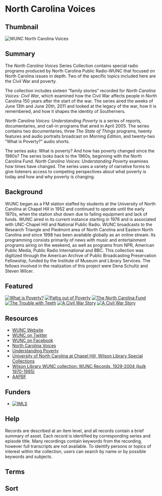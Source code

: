 # North Carolina Voices

## Thumbnail

![WUNC North Carolina Voices](https://s3.amazonaws.com/americanarchive.org/special-collections/WUNC_North_Carolina_Voices_thumbnail.png "WUNC North Carolina Voices")

## Summary

The <em>North Carolina Voices</em> Series Collection contains special radio programs produced by North Carolina Public Radio-WUNC that focused on North Carolina issues in depth. Two of the specific topics included here are the Civil War and poverty.

The collection includes sixteen “family stories” recorded for <em>North Carolina Voices: Civil War</em>, which examined how the Civil War affects people in North Carolina 150 years after the start of the war. The series aired the weeks of June 13th and June 20th, 2011 and looked at the legacy of the war, how it is remembered, and how it shapes the identity of Southerners.

<em>North Carolina Voices: Understanding Poverty</em> is a series of reports, documentaries, and call-in programs that aired in April 2005. The series contains two documentaries, three <em>The State of Things</em> programs, twenty features and audio portraits broadcast on <em>Morning Edition</em>, and twenty-two “What is Poverty?” audio shorts.

The series asks: What is poverty? And how has poverty changed since the 1960s? The series looks back to the 1960s, beginning with the North Carolina Fund. <em>North Carolina Voices: Understanding Poverty</em> examines how times have changed. The series uses a variety of narrative forms to give listeners access to competing perspectives about what poverty is today and how and why poverty is changing.


## Background

WUNC began as a FM station staffed by students at the University of North Carolina at Chapel Hill in 1952 and continued to operate until the early 1970s, when the station shut down due to failing equipment and lack of funds. WUNC aired in its current instance starting in 1976 and is associated with UNC-Chapel Hill and National Public Radio. WUNC broadcasts to the Research Triangle and Piedmont area of North Carolina and Eastern North Carolina and since 1998 has been available globally as an online stream. Its programming consists primarily of news with music and entertainment programs airing on the weekend,  as well as programs from NPR, American Public Media, Public Radio International and BBC. This collection was digitized through the American Archive of Public Broadcasting Preservation Fellowship, funded by the Institute of Museum and Library Services. The fellows involved in the realization of this project were Dena Schultz and Steven Wilcer.

## Featured

[![What is Poverty?](https://s3.amazonaws.com/americanarchive.org/special-collections/aapb_tile.png)](/catalog/cpb-aacip_515-p843r0qv2f)
[![Paths out of Poverty](https://s3.amazonaws.com/americanarchive.org/special-collections/aapb_tile.png)](/catalog/cpb-aacip_515-901zc7sj82)
[![The North Carolina Fund](https://s3.amazonaws.com/americanarchive.org/special-collections/aapb_tile.png)](/catalog/cpb-aacip_515-833mw29619)
[![The Trouble with Teeth](https://s3.amazonaws.com/americanarchive.org/special-collections/aapb_tile.png)](/catalog/cpb-aacip_515-s17sn0234k)
[![A Civil War Story](https://s3.amazonaws.com/americanarchive.org/special-collections/aapb_tile.png)](/catalog/cpb-aacip_515-9w08w38x4x)
[![A Civil War Story](https://s3.amazonaws.com/americanarchive.org/special-collections/aapb_tile.png)](/catalog/cpb-aacip_515-bv79s1mf32)

## Resources

- [WUNC Website](http://wunc.org/)
- [WUNC on Twitter](https://twitter.com/wunc)
- [WUNC on Facebook](https://www.facebook.com/915wunc)
- [North Carolina Voices](http://wunc.org/tags/north-carolina-voices#stream/0)
- [Understanding Poverty]( http://storyweb.wuncfm.unc.edu/dfd/poverty/)
- [University of North Carolina at Chapel Hill, Wilson Library Special Collections](https://library.unc.edu/wilson/)
- [Wilson Library WUNC collection: WUNC Records, 1929-2004 (bulk 1970-1995)](https://finding-aids.lib.unc.edu/40278/)
- [AAPBF](https://pbpf.americanarchive.org/)

## Funders

- [![IMLS](https://s3.amazonaws.com/americanarchive.org/org-logos/imls_logo.png "IMLS Logo")](https://www.imls.gov/)

## Help

Records are described at an item level, and all records contain a brief summary of asset. Each record is identified by corresponding series and episode title. Many recordings contain keywords from the recording, however full transcripts are not available. To identify persons or topics of interest within the collection, users can search by name or by possible keywords and subjects.

## Terms

## Sort

